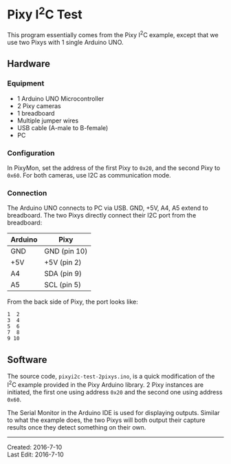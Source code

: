 # Pixy I<sup>2</sup>C Test

This program essentially comes from the Pixy I<sup>2</sup>C example, except that we use two Pixys with 1 single Arduino UNO.

## Hardware

### Equipment

- 1 Arduino UNO Microcontroller
- 2 Pixy cameras
- 1 breadboard
- Multiple jumper wires
- USB cable (A-male to B-female)
- PC

### Configuration

In PixyMon, set the address of the first Pixy to ```0x20```, and the second Pixy to ```0x60```. For both cameras, use I2C as communication mode.

### Connection

The Arduino UNO connects to PC via USB. GND, +5V, A4, A5 extend to breadboard. The two Pixys directly connect their I2C port from the breadboard:

| Arduino | Pixy |
| ------- | ---- |
| GND | GND (pin 10) |
| +5V | +5V (pin 2) |
| A4 | SDA (pin 9) |
| A5 | SCL (pin 5) |

From the back side of Pixy, the port looks like:
```
1  2
3  4
5  6
7  8
9 10
```


## Software

The source code, ```pixyi2c-test-2pixys.ino```, is a quick modification of the I<sup>2</sup>C example provided in the Pixy Arduino library. 2 Pixy instances are initiated, the first one using address ```0x20``` and the second one using address ```0x60```.

The Serial Monitor in the Arduino IDE is used for displaying outputs. Similar to what the example does, the two Pixys will both output their capture results once they detect something on their own. 

---

Created: 2016-7-10  
Last Edit: 2016-7-10
